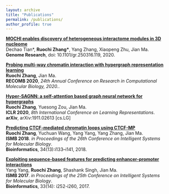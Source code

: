 ```yaml
---
layout: archive
title: "Publications"
permalink: /publications/
author_profile: true
---
```


<b>[MOCHI enables discovery of heterogeneous interactome modules in 3D nucleome]()</b><br>
Dechao Tian\*, <b>Ruochi Zhang\*</b>, Yang Zhang, Xiaopeng Zhu, Jian Ma. <br>
<b>Genome Research</b>, doi: 10.1101/gr.250316.119, 2020.<br>

<b>[Probing multi-way chromatin interaction with hypergraph representation learning]()</b><br>
<b>Ruochi Zhang</b>, Jian Ma. <br>
<b>RECOMB 2020</b>, <i>24th Annual Conference on Research in Computational Molecular Biology, 2020.</i>. <br>

<b>[Hyper-SAGNN: a self-attention based graph neural network for hypergraphs]()</b><br>
<b>Ruochi Zhang</b>, Yuesong Zou, Jian Ma. <br>
<b>ICLR 2020</b>, <i>8th International Conference on Learning Representations</i>. <br>
<b>arXiv</b>, arXiv:1911.02613 [cs.LG]

<b>[Predicting CTCF-mediated chromatin loops using CTCF-MP](https://ruochiz.github.io/publication/CTCFMP)</b> <br> 
<b>Ruochi Zhang</b>, Yuchuan Wang, Yang Yang, Yang Zhang, Jian Ma.<br> 
<b>ISMB 2018</b>. <i>in Proceedings of the 26th Conference on Intelligent Systems for Molecular Biology</i>. <br> 
<b>Bioinformatics</b>, 34(13):i133–i141, 2018.


<b>[Exploiting sequence-based features for predicting enhancer-promoter interactions](https://ruochiz.github.io/publication/PEP)</b> <br>
Yang Yang, <b>Ruochi Zhang</b>, Shashank Singh, Jian Ma.<br> 
<b>ISMB 2017</b>. <i>in Proceedings of the 25th Conference on Intelligent Systems for Molecular Biology</i>. <br> 
<b>Bioinformatics</b>, 33(14): i252-i260, 2017.